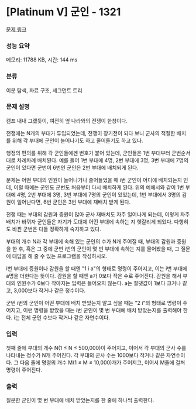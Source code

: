 # [Platinum V] 군인 - 1321 

[문제 링크](https://www.acmicpc.net/problem/1321) 

### 성능 요약

메모리: 11788 KB, 시간: 144 ms

### 분류

이분 탐색, 자료 구조, 세그먼트 트리

### 문제 설명

<p>캠프 내내 그랬듯이, 여전히 옆 나라와의 전쟁이 한창이다.</p>

<p>전쟁에는 N개의 부대가 투입되었는데, 전쟁이 장기전이 되다 보니 군사의 적절한 배치를 위해 각 부대에 군인이 늘어나기도 하고 줄어들기도 하고 있다.</p>

<p>행정의 편의를 위해 각 군인들에겐 번호가 붙어 있는데, 군인들은 1번 부대부터 군번순서대로 차례차례 배치된다. 예를 들어 1번 부대에 4명, 2번 부대에 3명, 3번 부대에 7명의 군인이 있다면 군번이 6번인 군인은 2번 부대에 배치되게 된다.</p>

<p>문제는 어떤 부대의 인원이 늘어나거나 줄어들었을 때 i번 군인이 어디에 배치되는지 인데, 이럴 때에는 군인도 군번도 처음부터 다시 배치하게 된다. 위의 예에서와 같이 1번 부대에 4명, 2번 부대에 3명, 3번 부대에 7명의 군인이 있었는데, 1번 부대에서 3명의 감원이 일어난다면, 6번 군인은 3번 부대에 재배치 받게 된다.</p>

<p>전쟁 때는 부대의 감원과 증원이 많아 군사 재배치도 자주 일어나게 되는데, 이렇게 자주 배치가 바뀌자 군인들은 자기가 도대체 어떤 부대에 속하는 지 헷갈리게 되었다. 다행히도 바뀐 군번은 다들 정확하게 숙지하고 있다.</p>

<p>부대의 개수 N과 각 부대에 속해 있는 군인의 수가 N개 주어질 때, 부대의 감원과 증원을 한 후, 혹은 그 중에 군번 i번의 군인이 몇 번 부대에 속하는 지를 물어봤을 때, 그 질문에 대답을 해 줄 수 있는 프로그램을 작성하시오.</p>

<p>i번 부대에 증원이나 감원을 할 때엔 "1 i a"의 형태로 명령이 주어지고, 이는 i번 부대에 a명을 더한다는 뜻이다. 감원을 할 때엔 a가 0보다 작은 수로 주어진다. 감원을 해서 부대의 인원수가 0보다 작아지는 입력은 들어오지 않는다. a는 절댓값이 1보다 크거나 같고, 3,000보다 작거나 같은 정수이다.</p>

<p>군번 i번의 군인이 어떤 부대에 배치 받았는지 알고 싶을 때는 "2 i"의 형태로 명령이 주어지고, 이런 명령을 받았을 때는 i번 군인이 몇 번 부대에 배치 받았는지를 출력해야 한다. i는 전체 군인 수보다 작거나 같은 자연수이다.</p>

### 입력 

 <p>첫째 줄에 부대의 개수 N(1 ≤ N ≤ 500,000)이 주어지고, 이어서 각 부대의 군사 수를 나타내는 정수가 N개 주어진다. 각 부대의 군사 수는 1000보다 작거나 같은 자연수이다. 그 다음 줄에 명령의 개수 M(1 ≤ M ≤ 10,000)개가 주어지고, 이어서 M줄에 걸쳐 명령이 주어진다.</p>

### 출력 

 <p>질문한 군인이 몇 번 부대에 배치 받았는지를 한 줄에 하나씩 출력한다.</p>

